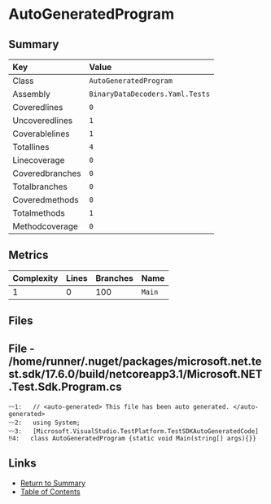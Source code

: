 ﻿# AutoGeneratedProgram

## Summary

| Key             | Value                           |
| :-------------- | :------------------------------ |
| Class           | `AutoGeneratedProgram`          |
| Assembly        | `BinaryDataDecoders.Yaml.Tests` |
| Coveredlines    | `0`                             |
| Uncoveredlines  | `1`                             |
| Coverablelines  | `1`                             |
| Totallines      | `4`                             |
| Linecoverage    | `0`                             |
| Coveredbranches | `0`                             |
| Totalbranches   | `0`                             |
| Coveredmethods  | `0`                             |
| Totalmethods    | `1`                             |
| Methodcoverage  | `0`                             |

## Metrics

| Complexity | Lines | Branches | Name    |
| :--------- | :---- | :------- | :------ |
| 1          | 0     | 100      | `Main`  |

## Files

## File - /home/runner/.nuget/packages/microsoft.net.test.sdk/17.6.0/build/netcoreapp3.1/Microsoft.NET.Test.Sdk.Program.cs

```CSharp
〰1:   // <auto-generated> This file has been auto generated. </auto-generated>
〰2:   using System;
〰3:   [Microsoft.VisualStudio.TestPlatform.TestSDKAutoGeneratedCode]
‼4:   class AutoGeneratedProgram {static void Main(string[] args){}}
```

## Links

* [Return to Summary](Summary.md)
* [Table of Contents](../TOC.md)

